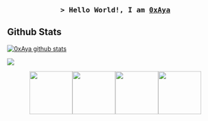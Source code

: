 <h3 align="center">
        <samp>&gt; Hello World!, I am
                <b><a target="_blank" href="https://www.ioselite.com/">0xAya</a></b>
        </samp>
</h3>

<h2> Github Stats </h2> 

[![0xAya github stats](https://github-readme-stats.vercel.app/api?username=0xAya&theme=cobalt)](https://github.com/anuraghazra/github-readme-stats)


<a href="https://github.com/0xAya/github-readme-stats"><img align="center" src="https://github-readme-stats.vercel.app/api/top-langs/?username=0xAya&layout=compact&theme=cobalt" /></a>

<p align="center">
  <img src="https://media3.giphy.com/media/ln7z2eWriiQAllfVcn/200w.webp" width="100"><img src="https://i.giphy.com/media/eNAsjO55tPbgaor7ma/200w.webp" width="100"><img src="https://i.giphy.com/media/KzJkzjggfGN5Py6nkT/200.webp" width="100"><img src="https://i.giphy.com/media/IdyAQJVN2kVPNUrojM/200.webp" width="100"><br><br>
</p>
